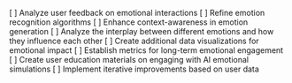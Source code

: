 [ ] Analyze user feedback on emotional interactions
[ ] Refine emotion recognition algorithms
[ ] Enhance context-awareness in emotion generation
[ ] Analyze the interplay between different emotions and how they influence each other
[ ] Create additional data visualizations for emotional impact
[ ] Establish metrics for long-term emotional engagement
[ ] Create user education materials on engaging with AI emotional simulations
[ ] Implement iterative improvements based on user data